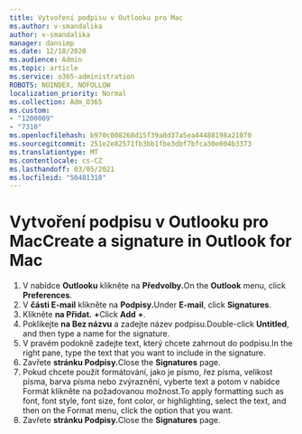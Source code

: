```yaml
---
title: Vytvoření podpisu v Outlooku pro Mac
ms.author: v-smandalika
author: v-smandalika
manager: dansimp
ms.date: 12/18/2020
ms.audience: Admin
ms.topic: article
ms.service: o365-administration
ROBOTS: NOINDEX, NOFOLLOW
localization_priority: Normal
ms.collection: Adm_O365
ms.custom:
- "1200009"
- "7310"
ms.openlocfilehash: b970c008268d15f39a8d37a5ea44488198a21070
ms.sourcegitcommit: 251e2e82571fb3bb1fbe3dbf7bfca30e004b3373
ms.translationtype: MT
ms.contentlocale: cs-CZ
ms.lasthandoff: 03/05/2021
ms.locfileid: "50481318"
---
```

# <a name="create-a-signature-in-outlook-for-mac"></a><span data-ttu-id="6f8bc-102">Vytvoření podpisu v Outlooku pro Mac</span><span class="sxs-lookup"><span data-stu-id="6f8bc-102">Create a signature in Outlook for Mac</span></span>

1.  <span data-ttu-id="6f8bc-103">V nabídce **Outlooku** klikněte na **Předvolby.**</span><span class="sxs-lookup"><span data-stu-id="6f8bc-103">On the **Outlook** menu, click **Preferences**.</span></span>
2.  <span data-ttu-id="6f8bc-104">V **části E-mail** klikněte na **Podpisy.**</span><span class="sxs-lookup"><span data-stu-id="6f8bc-104">Under **E-mail**, click **Signatures**.</span></span>
3.  <span data-ttu-id="6f8bc-105">Klikněte **na Přidat.** **+**</span><span class="sxs-lookup"><span data-stu-id="6f8bc-105">Click **Add** **+**.</span></span>
4.  <span data-ttu-id="6f8bc-106">Poklikejte **na Bez názvu** a zadejte název podpisu.</span><span class="sxs-lookup"><span data-stu-id="6f8bc-106">Double-click **Untitled**, and then type a name for the signature.</span></span>
5.  <span data-ttu-id="6f8bc-107">V pravém podokně zadejte text, který chcete zahrnout do podpisu.</span><span class="sxs-lookup"><span data-stu-id="6f8bc-107">In the right pane, type the text that you want to include in the signature.</span></span>
6.  <span data-ttu-id="6f8bc-108">Zavřete **stránku Podpisy.**</span><span class="sxs-lookup"><span data-stu-id="6f8bc-108">Close the **Signatures** page.</span></span>
7.  <span data-ttu-id="6f8bc-109">Pokud chcete použít formátování, jako je písmo, řez písma, velikost písma, barva písma nebo zvýraznění, vyberte text a potom v nabídce Formát klikněte na požadovanou možnost.</span><span class="sxs-lookup"><span data-stu-id="6f8bc-109">To apply formatting such as font, font style, font size, font color, or highlighting, select the text, and then on the Format menu, click the option that you want.</span></span>
8.  <span data-ttu-id="6f8bc-110">Zavřete **stránku Podpisy.**</span><span class="sxs-lookup"><span data-stu-id="6f8bc-110">Close the **Signatures** page.</span></span>
